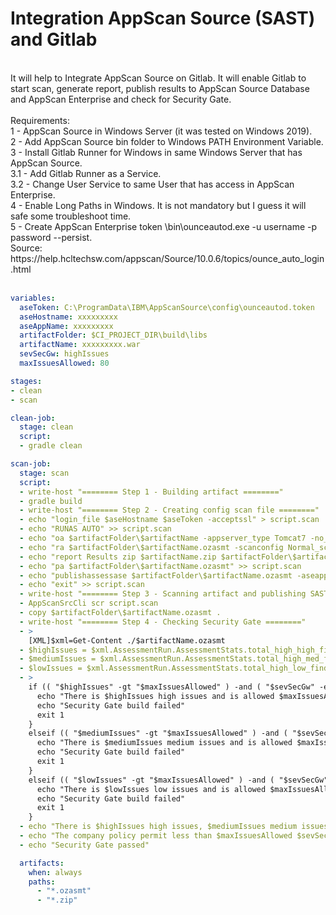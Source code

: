 # Integration AppScan Source (SAST) and Gitlab
</br>
It will help to Integrate AppScan Source on Gitlab. It will enable Gitlab to start scan, generate report, publish results to AppScan Source Database and AppScan Enterprise and check for Security Gate.<br>
<br>
Requirements:<br>
1 - AppScan Source in Windows Server (it was tested on Windows 2019).<br>
2 - Add AppScan Source bin folder to Windows PATH Environment Variable.<br>
3 - Install Gitlab Runner for Windows in same Windows Server that has AppScan Source.<br>
3.1 - Add Gitlab Runner as a Service.<br>
3.2 - Change User Service to same User that has access in AppScan Enterprise.<br>
4 - Enable Long Paths in Windows. It is not mandatory but I guess it will safe some troubleshoot time.<br>
5 - Create AppScan Enterprise token <install_dir>\bin\ounceautod.exe -u username -p password --persist.<br>
  Source: https://help.hcltechsw.com/appscan/Source/10.0.6/topics/ounce_auto_login.html <br>
  <br>

```yaml
variables:
  aseToken: C:\ProgramData\IBM\AppScanSource\config\ounceautod.token
  aseHostname: xxxxxxxxx
  aseAppName: xxxxxxxxx
  artifactFolder: $CI_PROJECT_DIR\build\libs 
  artifactName: xxxxxxxxx.war
  sevSecGw: highIssues
  maxIssuesAllowed: 80

stages:
- clean
- scan

clean-job:
  stage: clean
  script:
  - gradle clean

scan-job:
  stage: scan
  script:
  - write-host "======== Step 1 - Building artifact ========"
  - gradle build
  - write-host "======== Step 2 - Creating config scan file ========"
  - echo "login_file $aseHostname $aseToken -acceptssl" > script.scan
  - echo "RUNAS AUTO" >> script.scan
  - echo "oa $artifactFolder\$artifactName -appserver_type Tomcat7 -no_ear_project" >> script.scan
  - echo "ra $artifactFolder\$artifactName.ozasmt -scanconfig Normal_scan -name $artifactName-$CI_JOB_ID" >> script.scan
  - echo "report Results zip $artifactName.zip $artifactFolder\$artifactName.ozasmt -includeSrcBefore:5 -includeSrcAfter:5 -includeTrace:definitive -includeTrace:suspect -includeHowToFix" >> script.scan
  - echo "pa $artifactFolder\$artifactName.ozasmt" >> script.scan
  - echo "publishassessase $artifactFolder\$artifactName.ozasmt -aseapplication $aseAppName -name $artifactName-$CI_JOB_ID" >> script.scan
  - echo "exit" >> script.scan
  - write-host "======== Step 3 - Scanning artifact and publishing SAST result ========"
  - AppScanSrcCli scr script.scan
  - copy $artifactFolder\$artifactName.ozasmt .
  - write-host "======== Step 4 - Checking Security Gate ========"
  - >
    [XML]$xml=Get-Content ./$artifactName.ozasmt
  - $highIssues = $xml.AssessmentRun.AssessmentStats.total_high_high_finding
  - $mediumIssues = $xml.AssessmentRun.AssessmentStats.total_high_med_finding
  - $lowIssues = $xml.AssessmentRun.AssessmentStats.total_high_low_finding
  - >
    if (( "$highIssues" -gt "$maxIssuesAllowed" ) -and ( "$sevSecGw" -eq "highIssues" )) {
      echo "There is $highIssues high issues and is allowed $maxIssuesAllowed"
      echo "Security Gate build failed"
      exit 1
    }
    elseif (( "$mediumIssues" -gt "$maxIssuesAllowed" ) -and ( "$sevSecGw" -eq "mediumIssues" )) {
      echo "There is $mediumIssues medium issues and is allowed $maxIssuesAllowed"
      echo "Security Gate build failed"
      exit 1
    }
    elseif (( "$lowIssues" -gt "$maxIssuesAllowed" ) -and ( "$sevSecGw" -eq "lowIssues" )) {
      echo "There is $lowIssues low issues and is allowed $maxIssuesAllowed"
      echo "Security Gate build failed"
      exit 1
    }
  - echo "There is $highIssues high issues, $mediumIssues medium issues and $lowIssues low issues"
  - echo "The company policy permit less than $maxIssuesAllowed $sevSecGw severity"
  - echo "Security Gate passed"

  artifacts:
    when: always
    paths:
      - "*.ozasmt"
      - "*.zip"
```
